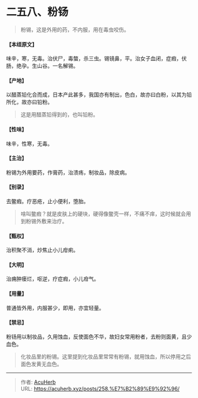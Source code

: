 # 二五八、粉钖


> 粉锡，这是外用的药，不内服，用在毒虫咬伤。

#### 【本绖原文】
味辛，寒，无毒。治伏尸，毒螫，杀三虫。锡镜鼻，平。治女子血闭，症瘕，伏肠，绝孕。生山谷。一名解锡。
#### 【产地】
以醋蒸铅化合而成，日本产此甚多，我国亦有制出，色白，故亦曰白粉，以其为铅所化，故亦曰铅粉。

> 这是用醋蒸铅得到的，也叫铅粉。

#### 【性味】
味辛，性寒，无毒。
#### 【主治】
粉锡为外用要药，作膏药，治溃疡，制妆品，除皮病。
#### 【别录】
去鳖瘕。疗恶疮，止小便利，堕胎。

> 啥叫鳖瘕？就是皮肤上的硬块，硬得像鳖壳一样，不痛不痒，这时候就会用到粉锡外敷来治疗。

#### 【甄权】
治积聚不消，炒焦止小儿疳痢。
#### 【大明】
治痈肿瘘烂，呕逆，疗症瘕，小儿疳气。
#### 【用量】
普通皆外用，内服甚少，即用，亦宜轻量。
#### 【禁忌】
粉钖用以制妆品，久用蚀血，反使面色不华，故妇女常用粉者，去粉则面黄，且少血色。

> 化妆品里的粉锡。这里提到化妆品里常常有粉锡，就用蚀血，所以停用之后面色发黄无血色。

---

> 作者: [AcuHerb](https://acuherb.xyz)  
> URL: https://acuherb.xyz/posts/258.%E7%B2%89%E9%92%96/  

